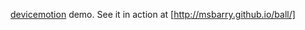 [devicemotion](http://dev.w3.org/geo/api/spec-source-orientation.html#devicemotion) demo.  See it in action at [http://msbarry.github.io/ball/]